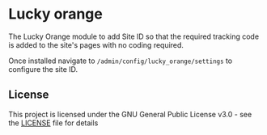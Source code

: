 # Lucky orange

The Lucky Orange module to add Site ID so that the required tracking code is added to the site's pages with no coding required.

Once installed navigate to `/admin/config/lucky_orange/settings` to configure the site ID.

## License

This project is licensed under the GNU General Public License v3.0 - see the [LICENSE](LICENSE) file for details